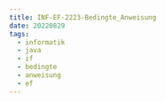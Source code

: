 ```yaml
---
title: INF-EF-2223-Bedingte_Anweisung
date: 20220829
tags:
  - informatik
  - java
  - if
  - bedingte
  - anweisung
  - ef
---
```



